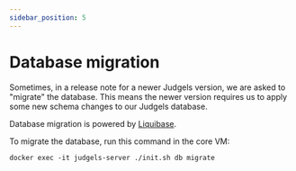 ```yaml
---
sidebar_position: 5
---
```


# Database migration

Sometimes, in a release note for a newer Judgels version, we are asked to "migrate" the database. This means the newer version requires us to apply some new schema changes to our Judgels database.

Database migration is powered by [Liquibase](https://www.liquibase.org/).

To migrate the database, run this command in the core VM:

```
docker exec -it judgels-server ./init.sh db migrate
```
